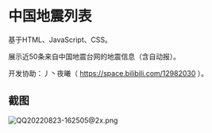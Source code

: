 # 中国地震列表
基于HTML、JavaScript、CSS。

展示近50条来自中国地震台网的地震信息（含自动报）。

开发协助：丿丶夜曦（ https://space.bilibili.com/12982030 ）。

## 截图
![QQ20220823-162505@2x.png](https://s2.loli.net/2022/08/23/J5LwMx3IVUtr7dB.png)
